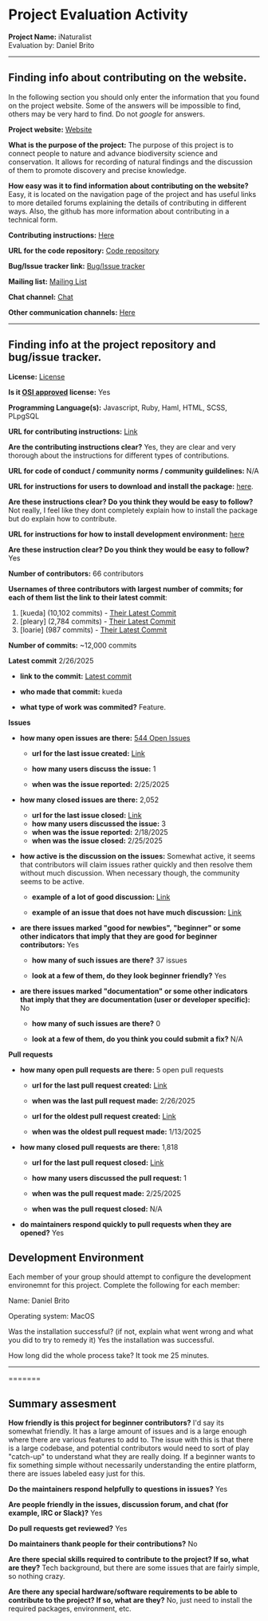 # Project Evaluation Activity



__Project Name:__  iNaturalist  
Evaluation by: Daniel Brito


---

## Finding info about contributing on the website.

In the following section you should only enter the information that you
found on the project website. Some of the answers will be impossible to find, others
may be very hard to find. Do not _google_ for answers.

__Project website:__ [Website](https://www.inaturalist.org/)

__What is the purpose of the project:__ 
The purpose of this project is to connect people to nature and advance biodiversity science and conservation. It allows for recording of natural findings and the discussion of them to promote discovery and precise knowledge.

__How easy was it to find information about contributing on the website?__ 
Easy, it is located on the navigation page of the project and has useful links to more detailed forums explaining the details of contributing in different ways. Also, the github has more information about contributing in a technical form.

__Contributing instructions:__ [Here](https://help.inaturalist.org/en/support/solutions/folders/151000552105) 

__URL for the code repository:__ [Code repository](https://github.com/inaturalist/inaturalist)

__Bug/Issue tracker link:__ [Bug/Issue tracker](https://github.com/inaturalist/inaturalist/issues)

__Mailing list:__ [Mailing List](https://www.inaturalist.org/blog)

__Chat channel:__ [Chat](https://forum.inaturalist.org/)

__Other communication channels:__ [Here](https://forum.inaturalist.org/)


---

## Finding info at the project repository and bug/issue tracker.

__License:__ [License](https://github.com/inaturalist/inaturalist/blob/main/MIT-LICENSE)


__Is it [OSI approved](https://opensource.org/licenses/alphabetical) license:__ Yes 

__Programming Language(s):__ Javascript, Ruby, Haml, HTML, SCSS, PLpgSQL

__URL for contributing instructions:__ [Link](https://github.com/inaturalist/inaturalist/blob/main/CONTRIBUTING.md)

__Are the contributing instructions clear?__ 
Yes, they are clear and very thorough about the instructions for different types of contributions.

__URL for code of conduct / community norms / community guildelines:__ N/A

__URL for instructions for users to download and install the package:__  [here](https://github.com/inaturalist/inaturalist/blob/main/CONTRIBUTING.md). 


__Are these instructions clear? Do you think they would be easy to follow?__ Not really, I feel like they dont completely explain how to install the package but do explain how to contribute.


__URL for instructions for how to install development environment:__ [here](https://github.com/inaturalist/inaturalist/blob/main/CONTRIBUTING.md)

__Are these instruction clear? Do you think they would be easy to follow?__ Yes


__Number of contributors:__ 66 contributors


__Usernames of three contributors with largest number of commits; for
each of them list the link to their latest commit__:

1. [kueda] (10,102 commits) - [Their Latest Commit](https://github.com/inaturalist/inaturalist/commit/c7a9b71552de8a9047d0480095e8d6ce3f749d04)
1. [pleary] (2,784 commits) - [Their Latest Commit](https://github.com/inaturalist/inaturalist/commits?author=pleary)
1. [loarie] (987 commits) - [Their Latest Commit](https://github.com/inaturalist/inaturalist/commit/003bd957bfd76e1210ca80547dcf6271f9dcada1)


__Number of commits:__ ~12,000 commits

__Latest commit__ 2/26/2025

- __link to the commit:__ [Latest commit](https://github.com/inaturalist/inaturalist/commit/c7a9b71552de8a9047d0480095e8d6ce3f749d04)

- __who made that commit:__ kueda

- __what type of work was commited?__ Feature.


__Issues__

- __how many open issues are there:__ [544 Open Issues](https://github.com/inaturalist/inaturalist/issues)

    - __url for the last issue created:__ [Link](https://github.com/inaturalist/inaturalist/issues/4417)

    - __how many users discuss the issue:__ 1
    
    - __when was the issue reported:__ 2/25/2025
    

- __how many closed issues are there:__ 2,052
    - __url for the last issue closed:__ [Link](https://github.com/inaturalist/inaturalist/issues/4408)
    - __how many users discussed the issue:__ 3
    - __when was the issue reported:__ 2/18/2025
    - __when was the issue closed:__ 2/25/2025

- __how active is the discussion on the issues:__ Somewhat active, it seems that contributors will claim issues rather quickly and then resolve them without much discussion. When necessary though, the community seems to be active.

    - __example of a lot of good discussion:__ [Link](https://github.com/inaturalist/inaturalist/issues/4255)
    
    - __example of an issue that does not have much discussion:__ [Link](https://github.com/inaturalist/inaturalist/issues/4417)



- __are there issues marked "good for newbies", "beginner" or some other indicators that imply that they are good for beginner contributors:__ Yes

    - __how many of such issues are there?__ 37 issues
    
    - __look at a few of them, do they look beginner friendly?__ Yes



- __are there issues marked "documentation" or some other indicators that imply that they are documentation (user or developer specific):__ No

    - __how many of such issues are there?__ 0
    
    - __look at a few of them, do you think you could submit a fix?__ N/A



__Pull requests__

- __how many open pull requests are there:__ 5 open pull requests

    - __url for the last pull request created:__ [Link](https://github.com/inaturalist/inaturalist/pull/4421)
    
    - __when was the last pull request made:__ 2/26/2025

    - __url for the oldest pull request created:__ [Link](https://github.com/inaturalist/inaturalist/pull/4347)
    
    - __when was the oldest pull request made:__ 1/13/2025

- __how many closed pull requests are there:__ 1,818

    - __url for the last pull request closed:__ [Link](https://github.com/inaturalist/inaturalist/pull/4419)
    
    - __how many users discussed the pull request:__ 1
    
    - __when was the pull request made:__  2/25/2025
    
    - __when was the pull request closed:__ N/A
    

- __do maintainers respond quickly to pull requests when they are opened?__ Yes


## Development Environment 

Each member of your group should attempt to configure the development environemnt 
for this project. Complete the following for each member:

Name: Daniel Brito

Operating system: MacOS

Was the installation successful? (if not, explain what went wrong and 
what you did to try to remedy it) Yes the installation was successful.

How long did the whole process take? It took me 25 minutes.

-----------

=======


## Summary assesment
__How friendly is this project for beginner contributors?__ I'd say its somewhat friendly. It has a large amount of issues and is a large enough where there are various features to add to. The issue with this is that there is a large codebase, and potential contributors would need to sort of play "catch-up" to understand what they are really doing. If a beginner wants to fix something simple without necessarily understanding the entire platform, there are issues labeled easy just for this.




__Do the maintainers respond helpfully to questions in issues?__ Yes



__Are people friendly in the issues, discussion forum, and chat (for example, IRC or Slack)?__ Yes




__Do pull requests get reviewed?__ Yes



__Do maintainers thank people for their contributions?__ No



__Are there special skills required to contribute to the project? If so, what are they?__ Tech background, but there are some issues that are fairly simple, so nothing crazy.



__Are there any special hardware/software requirements to be able to contribute to the project? If so, what are they?__ No, just need to install the required packages, environment, etc.

